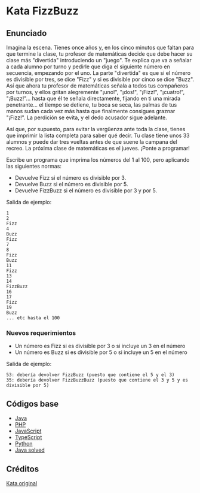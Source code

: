 # Kata FizzBuzz

## Enunciado

Imagina la escena. Tienes once años y, en los cinco minutos que faltan para que termine la clase, tu profesor de matemáticas decide que debe hacer su clase más "divertida" introduciendo un "juego". Te explica que va a señalar a cada alumno por turno y pedirle que diga el siguiente número en secuencia, empezando por el uno. La parte "divertida" es que si el número es divisible por tres, se dice "Fizz" y si es divisible por cinco se dice "Buzz". Así que ahora tu profesor de matemáticas señala a todos tus compañeros por turnos, y ellos gritan alegremente "¡uno!", "¡dos!", "¡Fizz!", "¡cuatro!", "¡Buzz!"... hasta que él te señala directamente, fijando en ti una mirada penetrante... el tiempo se detiene, tu boca se seca, las palmas de tus manos sudan cada vez más hasta que finalmente consigues graznar "¡Fizz!". La perdición se evita, y el dedo acusador sigue adelante.

Así que, por supuesto, para evitar la vergüenza ante toda la clase, tienes que imprimir la lista completa para saber qué decir. Tu clase tiene unos 33 alumnos y puede dar tres vueltas antes de que suene la campana del recreo. La próxima clase de matemáticas es el jueves. ¡Ponte a programar!

Escribe un programa que imprima los números del 1 al 100, pero aplicando las siguientes normas:
- Devuelve Fizz si el número es divisible por 3.
- Devuelve Buzz si el número es divisible por 5.
- Devuelve FizzBuzz si el número es divisible por 3 y por 5.

Salida de ejemplo:

```
1
2
Fizz
4
Buzz
Fizz
7
8
Fizz
Buzz
11
Fizz
13
14
FizzBuzz
16
17
Fizz
19
Buzz
... etc hasta el 100
```

### Nuevos requerimientos

- Un número es Fizz si es divisible por 3 o si incluye un 3 en el número
- Un número es Buzz si es divisible por 5 o si incluye un 5 en el número

Salida de ejemplo:
```
53: debería devolver FizzBuzz (puesto que contiene el 5 y el 3)
35: debería devolver FizzBuzzBuzz (puesto que contiene el 3 y 5 y es divisible por 5)
```

## Códigos base

- [Java](https://github.com/540/fizzbuzz-java)
- [PHP](https://github.com/540/FizzBuzz-php)
- [JavaScript](https://github.com/540/fizzbuzz-js)
- [TypeScript](https://github.com/540/fizzbuzz-ts)
- [Python](https://github.com/540/fizzbuzz-python)
- [Java solved](https://github.com/540/fizzbuzz-java-solved)

## Créditos

[Kata original](https://codingdojo.org/kata/FizzBuzz/)
